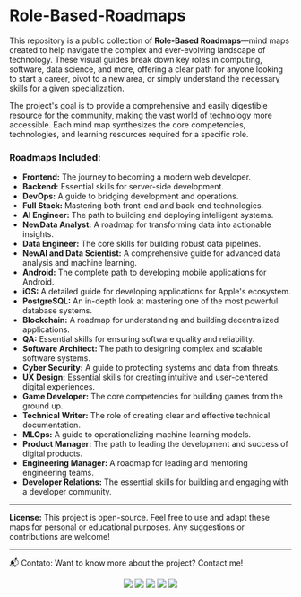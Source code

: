 # Role-Based-Roadmaps

This repository is a public collection of **Role-Based Roadmaps**—mind maps created to help navigate the complex and ever-evolving landscape of technology. These visual guides break down key roles in computing, software, data science, and more, offering a clear path for anyone looking to start a career, pivot to a new area, or simply understand the necessary skills for a given specialization.

The project's goal is to provide a comprehensive and easily digestible resource for the community, making the vast world of technology more accessible. Each mind map synthesizes the core competencies, technologies, and learning resources required for a specific role.

### Roadmaps Included:

* **Frontend:** The journey to becoming a modern web developer.
* **Backend:** Essential skills for server-side development.
* **DevOps:** A guide to bridging development and operations.
* **Full Stack:** Mastering both front-end and back-end technologies.
* **AI Engineer:** The path to building and deploying intelligent systems.
* **NewData Analyst:** A roadmap for transforming data into actionable insights.
* **Data Engineer:** The core skills for building robust data pipelines.
* **NewAI and Data Scientist:** A comprehensive guide for advanced data analysis and machine learning.
* **Android:** The complete path to developing mobile applications for Android.
* **iOS:** A detailed guide for developing applications for Apple's ecosystem.
* **PostgreSQL:** An in-depth look at mastering one of the most powerful database systems.
* **Blockchain:** A roadmap for understanding and building decentralized applications.
* **QA:** Essential skills for ensuring software quality and reliability.
* **Software Architect:** The path to designing complex and scalable software systems.
* **Cyber Security:** A guide to protecting systems and data from threats.
* **UX Design:** Essential skills for creating intuitive and user-centered digital experiences.
* **Game Developer:** The core competencies for building games from the ground up.
* **Technical Writer:** The role of creating clear and effective technical documentation.
* **MLOps:** A guide to operationalizing machine learning models.
* **Product Manager:** The path to leading the development and success of digital products.
* **Engineering Manager:** A roadmap for leading and mentoring engineering teams.
* **Developer Relations:** The essential skills for building and engaging with a developer community.

---

**License:** This project is open-source. Feel free to use and adapt these maps for personal or educational purposes. Any suggestions or contributions are welcome!

----

📬 Contato:
Want to know more about the project? Contact me!

<div align="center"> <a href="https://www.linkedin.com/in/nunes-andrade" target="_blank"><img src="https://img.shields.io/badge/-LinkedIn-%230077B5?style=for-the-badge&logo=linkedin&logoColor=white"></a> <a href="https://instagram.com/jp_nunes.andrade" target="_blank"><img src="https://img.shields.io/badge/-Instagram-%23E4405F?style=for-the-badge&logo=instagram&logoColor=white"></a> <a href="mailto:jpnunesandrade26@gmail.com"><img src="https://img.shields.io/badge/-Gmail-%23333?style=for-the-badge&logo=gmail&logoColor=white"></a> <a href="https://api.whatsapp.com/send?phone=5519995837955" target="_blank"><img src="https://img.shields.io/badge/WhatsApp-25D366?style=for-the-badge&logo=whatsapp&logoColor=white"></a> <a href="https://www.alura.com.br/indica-dev/jpnunesandrade26" target="_blank"><img src="https://img.shields.io/badge/Alura-0077B5?style=for-the-badge&logo=alura&logoColor=white"></a> </div>

